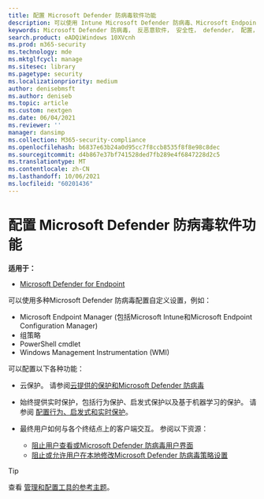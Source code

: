 ```yaml
---
title: 配置 Microsoft Defender 防病毒软件功能
description: 可以使用 Intune Microsoft Defender 防病毒、Microsoft Endpoint Configuration Manager、组策略和 PowerShell 配置这些功能。
keywords: Microsoft Defender 防病毒， 反恶意软件， 安全性， defender， 配置， 配置， 配置管理器， Microsoft Endpoint Configuration Manager， SCCM， Intune， MDM， 移动设备管理， GP， 组策略， PowerShell
search.product: eADQiWindows 10XVcnh
ms.prod: m365-security
ms.technology: mde
ms.mktglfcycl: manage
ms.sitesec: library
ms.pagetype: security
ms.localizationpriority: medium
author: denisebmsft
ms.author: deniseb
ms.topic: article
ms.custom: nextgen
ms.date: 06/04/2021
ms.reviewer: ''
manager: dansimp
ms.collection: M365-security-compliance
ms.openlocfilehash: b6837e63b24a0d95cc7f8ccb8535f8f8e98c8dec
ms.sourcegitcommit: d4b867e37bf741528ded7fb289e4f6847228d2c5
ms.translationtype: MT
ms.contentlocale: zh-CN
ms.lasthandoff: 10/06/2021
ms.locfileid: "60201436"
---
```

# <a name="configure-microsoft-defender-antivirus-features"></a>配置 Microsoft Defender 防病毒软件功能


**适用于：**

- [Microsoft Defender for Endpoint](/microsoft-365/security/defender-endpoint/)

可以使用多种Microsoft Defender 防病毒配置自定义设置，例如：

- Microsoft Endpoint Manager (包括Microsoft Intune和Microsoft Endpoint Configuration Manager) 
- 组策略
- PowerShell cmdlet
- Windows Management Instrumentation (WMI)

可以配置以下各种功能：

- 云保护。 请参阅[云提供的保护和Microsoft Defender 防病毒](cloud-protection-microsoft-defender-antivirus.md)

- 始终提供实时保护，包括行为保护、启发式保护以及基于机器学习的保护。 请参阅 [配置行为、启发式和实时保护](configure-protection-features-microsoft-defender-antivirus.md)。

- 最终用户如何与各个终结点上的客户端交互。 参阅以下资源：
  - [阻止用户查看或Microsoft Defender 防病毒用户界面](prevent-end-user-interaction-microsoft-defender-antivirus.md)
  - [阻止或允许用户在本地修改Microsoft Defender 防病毒策略设置](configure-local-policy-overrides-microsoft-defender-antivirus.md)

> [!TIP]
> 查看 [管理和配置工具的参考主题](configuration-management-reference-microsoft-defender-antivirus.md)。

